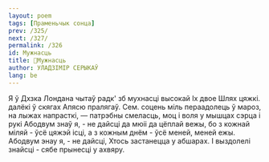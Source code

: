 ```yaml
---
layout: poem
tags: [Праменьчык сонца]
prev: /325/
next: /327/
permalink: /326
id: Мужнасць
title: 🚧Мужнасць
author: УЛАДЗІМІР СЕРЫКАЎ
lang: be
---
```



Я ў Дхзка Лондана чытаў радк' зб мухнасці высокай
Іх двое Шлях цяжкі. далёкі ў скягах Апясю пралягаў.
Сем. соцень міль пераадолець ў мароз, на лыжах напрасткі, — патрэбны смеласць, моц і воля у мышцах сэрца і рукі Абодвум знаў я, - не дайсці да мюіі да цёплай вежы, бо з кожнай міляй - ўсё цяжэй ісці, а з кожным днём - ўсё меней, меней ежы. Абодвум энау я, - не дайсці, Хтось застанецца у абшарах.
I выздолелі знайсці - сябе прынесці у ахвяру.
